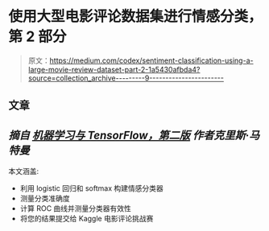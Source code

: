 # 使用大型电影评论数据集进行情感分类，第 2 部分

> 原文：<https://medium.com/codex/sentiment-classification-using-a-large-movie-review-dataset-part-2-1a5430afbda4?source=collection_archive---------9----------------------->

## 文章

## *摘自* [*机器学习与 TensorFlow，第二版*](https://www.manning.com/books/machine-learning-with-tensorflow-second-edition?utm_source=medium&utm_medium=organic&utm_campaign=book_mattmann_machine_1_13_20) *作者克里斯·马特曼*

本文涵盖:

*   利用 logistic 回归和 softmax 构建情感分类器
*   测量分类准确度
*   计算 ROC 曲线并测量分类器有效性
*   将您的结果提交给 Kaggle 电影评论挑战赛
